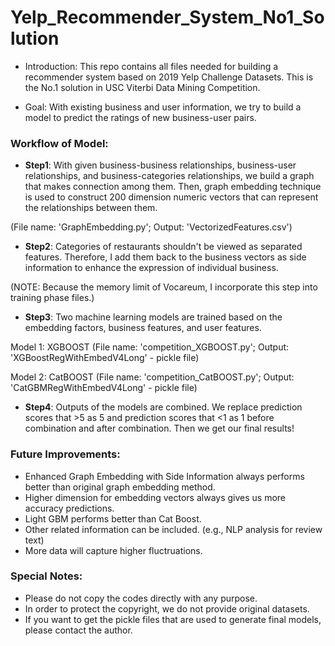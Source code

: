 # Yelp_Recommender_System_No1_Solution

- Introduction: This repo contains all files needed for building a recommender system based on 2019 Yelp Challenge Datasets. This is the No.1 solution in USC Viterbi Data Mining Competition. 

- Goal: With existing business and user information, we try to build a model to predict the ratings of new business-user pairs.

### Workflow of Model:

- **Step1**: With given business-business relationships, business-user relationships, and business-categories relationships,
we build a graph that makes connection among them. Then, graph embedding technique is used to construct 200 dimension numeric
vectors that can represent the relationships between them.

(File name: 'GraphEmbedding.py'; Output: 'VectorizedFeatures.csv')

- **Step2**: Categories of restaurants shouldn't be viewed as separated features. Therefore, I add them back to the business
vectors as side information to enhance the expression of individual business. 

(NOTE: Because the memory limit of Vocareum, I incorporate this step into training phase files.)

- **Step3**: Two machine learning models are trained based on the embedding factors, business features, and user features.

Model 1: XGBOOST
(File name: 'competition_XGBOOST.py'; Output: 'XGBoostRegWithEmbedV4Long' - pickle file)

Model 2: CatBOOST
(File name: 'competition_CatBOOST.py'; Output: 'CatGBMRegWithEmbedV4Long' - pickle file)

- **Step4**: Outputs of the models are combined. We replace prediction scores that >5 as 5 and prediction scores that <1 as 1
before combination and after combination. Then we get our final results!

### Future Improvements:
- Enhanced Graph Embedding with Side Information always performs better than original graph embedding method.
- Higher dimension for embedding vectors always gives us more accuracy predictions.
- Light GBM performs better than Cat Boost.
- Other related information can be included. (e.g., NLP analysis for review text)
- More data will capture higher fluctruations.

### Special Notes:
- Please do not copy the codes directly with any purpose.
- In order to protect the copyright, we do not provide original datasets.
- If you want to get the pickle files that are used to generate final models, please contact the author.

